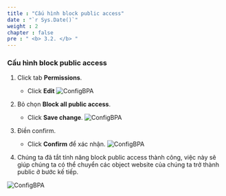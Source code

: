 ```yaml
---
title : "Cấu hình block public access"
date : "`r Sys.Date()`"
weight : 2
chapter : false
pre : " <b> 3.2. </b> "
---
```

### Cấu hình block public access

1. Click tab **Permissions**.
   + Click **Edit**
![ConfigBPA](/images/3.HoststaticwebinS3/3.2-bpa/001.png) 

2. Bỏ chọn **Block all public access**.
   + Click **Save change**.
![ConfigBPA](/images/3.HoststaticwebinS3/3.2-bpa/002.png) 

3. Điền confirm.
   + Click **Confirm** để xác nhận.
![ConfigBPA](/images/3.HoststaticwebinS3/3.2-bpa/003.png)  

4. Chúng ta đã tắt tính năng block public access thành công, việc này sẽ giúp chúng ta có thể chuyển các object website của chúng ta trở thành public ở bước kế tiếp.

![ConfigBPA](/images/3.HoststaticwebinS3/3.2-bpa/004.png) 